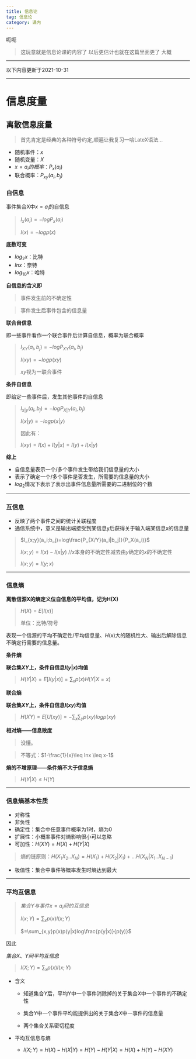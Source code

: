 ```yaml
---
title: 信息论
tag: 信息论
category: 课内
---
```




呃呃

> 这玩意就是信息论课的内容了 以后更估计也就在这篇里面更了 大概

<!-- more -->

---

以下内容更新于2021-10-31

---

# 信息度量

## 离散信息度量

> 首先肯定是经典的各种符号约定,顺遍让我复习一哈LateX语法...

- 随机事件：$x$
- 随机变量：$X$
- $x=a_i的概率$：$P_x(a_i)$
- 联合概率：$P_{xy}(a_i,b_j)$



### 自信息

事件集合X中$x=a_i$的自信息

> $I_x(a_i)=-logP_x(a_i)$
>
> $I(x)=-logp(x)$



**底数可变**

- $log_2x$：比特
- $lnx$：奈特
- $log_{10}x$：哈特



**自信息的含义即**

>事件发生前的不确定性

>事件发生后事件包含的信息量



**联合自信息**

即一些事件看作一个联合事件后计算自信息，概率为联合概率

> $I_{XY}(a_i,b_j)=-logP_{XY}(a_i,b_j)$
>
> $I(xy)=-logp(xy)$
>
> $xy$视为一联合事件



**条件自信息**

即给定一些事件后，发生其他事件的自信息

> $I_{x|y}(a_i,b_j)=-logP_{X|Y}(a_i,b_j)$
>
> $I(x|y)=-logp(x|y)$
>
> 因此有：
>
> $I(xy)=I(x)+I(y|x)=I(y)+I(x|y)$



**综上**

- 自信息量表示一个/多个事件发生带给我们信息量的大小
- 表示了确定一个/多个事件是否发生，所需要的信息量的大小
- $log_2$情况下表示了表示出事件信息量所需要的二进制位的个数

---

### 互信息

- 反映了两个事件之间的统计关联程度
- 通信系统中，意义是输出端接受到某信息y后获得关于输入端某信息x的信息量

> $I_{x;y}(a_i;b_j)=log\frac{P_{X/Y}(a_i|b_j)}{P_X(a_i)}$
>
> $I(x;y)=I(x)-I(x|y)$	//$x$本身的不确定性减去由$y$确定的$x$的不确定性
>
> $I(x;y)=I(y;x)$

---



### 信息熵

**离散信源X的熵定义位自信息的平均值，记为H(X)**

> $H(X)=E[I(x)]$
>
> 单位：比特/符号

表现一个信源的平均不确定性/平均信息量、$H(x)$大的随机性大、输出后解除信息不确定行需要的信息量。



**条件熵**

**联合集$XY$上，条件自信息$I(y|x)$均值**

> $H(Y|X)=E[I(y|x)]=\sum_{x}{p(x)H(Y|X=x)}$



**联合熵**

**联合集$XY$上，条件自信息$I(xy)$均值**

> $H(XY)=E[U(xy)]=-\sum_x\sum_yp(xy)logp(xy)$



**相对熵——信息散度**

> 没懂。

> 不等式：$1-\frac{1}{x}\leq lnx \leq x-1$

**熵的不增原理——条件熵不大于信息熵**

> $H(Y|X)\leq H(Y)$

---

### 信息熵基本性质

- 对称性
- 非负性
- 确定性：集合中任意事件概率为1时，熵为0
- 扩展性：小概率事件对熵影响很小可以忽略
- 可加性：$H(XY)=H(X)+H(Y|X)$

> 熵的链原则：$H(X_1X_2..X_N)=H(X_1)+H(X_2|X_1)+...H(X_N|X_1..X_{N-1})$

- 极值性：集合中事件等概率发生时熵达到最大

---

### 平均互信息

> $集合Y与事件x=a_i间的互信息$
>
> $I(x;Y)=\sum_xp(x)I(x;Y)$
>
> $=\sum_{x,y}p(x)p(y|x)log\frac{p(y|x)}{p(y)}$

因此

$集合X、Y间平均互信息$

>  $I(X;Y)=\sum_xp(x)I(x;Y)$

- 含义

    - 知道集合$Y$后，平均Y中一个事件消除掉的关于集合$X$中一个事件的不确定性

    - 集合$Y$中一个事件平均能提供出的关于集合$X$中一事件的信息量

    - 两个集合关系密切程度

- 平均互信息与熵
    - $I(X;Y)=H(X)-H(X|Y)=H(Y)-H(Y|X)=H(X)+H(Y)-H(XY)$

